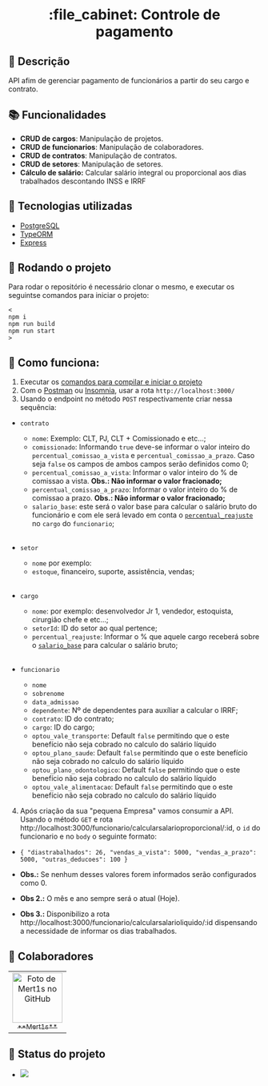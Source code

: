 <h1 align="center">:file_cabinet: Controle de pagamento</h1>

## :memo: Descrição
API afim de gerenciar pagamento de funcionários a partir do seu cargo e contrato.

## :books: Funcionalidades
* **CRUD de cargos**: Manipulação de projetos.
* **CRUD de funcionarios**: Manipulação de colaboradores.
* **CRUD de contratos**: Manipulação de contratos.
* **CRUD de setores**: Manipulação de setores.
* **Cálculo de salário:** Calcular salário integral ou proporcional aos dias trabalhados descontando INSS e IRRF

## :wrench: Tecnologias utilizadas
* [PostgreSQL](https://www.postgresql.org/)
* [TypeORM](https://github.com/generalpiston/typeorm-encrypted)
* [Express](https://expressjs.com/)

## :rocket: <span id="rodando_o_projeto">Rodando o projeto</span>
Para rodar o repositório é necessário clonar o mesmo, e executar os seguintse comandos para iniciar o projeto:
```
<
npm i
npm run build
npm run start
>
```

<!-- ## :warning: Avisos
### Recomendável ter um arquivo .env na raiz do projeto com os seguintes campos:
* Aviso 1
* Aviso 2
 -->
<!-- ## :soon: Implementações futuras -->
<!-- * CRUD de venda (controlar vendas de funcionarios comissionados)
* CRUD de venda_pagamento (controlar comissoões)
* CRUD de ponto_funcionario (controlar dias trabalhados) -->
<!-- * Documentação da API -->


## :runner: Como funciona:
1. Executar os <a href="#rodando_o_projeto">comandos para compilar e iniciar o projeto</a>
2. Com o [Postman](https://www.postman.com/) ou [Insomnia](https://insomnia.rest/download), usar a rota `http://localhost:3000/`
3. Usando o endpoint no método `POST` respectivamente criar nessa sequência:
  * `contrato`
      * `nome`: Exemplo: CLT, PJ, CLT + Comissionado e etc...;
      * `comissionado`: Informando `true` deve-se informar o valor inteiro do `percentual_comissao_a_vista` e `percentual_comissao_a_prazo`. Caso seja `false` os campos de ambos campos serão definidos como 0;
      * `percentual_comissao_a_vista`: Informar o valor inteiro do % de comissao a vista. **Obs.: Não informar o valor fracionado;**
      * `percentual_comissao_a_prazo`: Informar o valor inteiro do % de comissao a prazo. **Obs.: Não informar o valor fracionado;**
      * `salario_base`: <span id="salario_base">este será o valor base para calcular o salário bruto do funcionário e com ele será levado em conta o [`percentual_reajuste`](#percentual_reajuste) no `cargo` do `funcionario`;</span>
      <br>

  * `setor`
    * `nome` por exemplo: 
    * `estoque`, financeiro, suporte, assistência, vendas;
    <br>
    
  * `cargo`
      * `nome`: por exemplo: desenvolvedor Jr 1, vendedor, estoquista, cirurgião chefe e etc...;
      * `setorId`: ID do setor ao qual pertence;
      * `percentual_reajuste`: <span id="percentual_reajuste">Informar o % que aquele cargo receberá sobre o [`salario_base`](#salario_base) para calcular o salário bruto;</span>

      <br>

  * `funcionario`
      * `nome`
      * `sobrenome`
      * `data_admissao`
      * `dependente`: Nº de dependentes para auxíliar a calcular o IRRF;
      * `contrato`: ID do contrato;
      * `cargo`: ID do cargo;
      * `optou_vale_transporte`: Default `false` permitindo que o este benefício não seja cobrado no calculo do salário líquido
      * `optou_plano_saude`: Default `false` permitindo que o este benefício não seja cobrado no calculo do salário líquido
      * `optou_plano_odontologico`: Default `false` permitindo que o este benefício não seja cobrado no calculo do salário líquido
      * `optou_vale_alimentacao`: Default `false` permitindo que o este benefício não seja cobrado no calculo do salário líquido


4. Após criação da sua "pequena Empresa" vamos consumir a API. Usando o método `GET` e rota http://localhost:3000/funcionario/calcularsalarioproporcional/:id, o `id` do funcionario e no `body` o seguinte formato:

* `{
    "diastrabalhados": 26,
    "vendas_a_vista": 5000,
    "vendas_a_prazo": 5000,
    "outras_deducoes": 100
}`

* **Obs.:** Se nenhum desses valores forem informados serão configurados como 0.
* **Obs 2.:** O mês e ano sempre será o atual (Hoje).
* **Obs 3.:** Disponibilizo a rota http://localhost:3000/funcionario/calcularsalarioliquido/:id dispensando a necessidade de informar os dias trabalhados.


## :handshake: Colaboradores
<table>
  <tr>
    <td align="center">
      <a href="https://github.com/Mert1s">
        <img src="https://avatars.githubusercontent.com/u/70107407?v=4" width="100px;" alt="Foto de Mert1s no GitHub"/><br>
        <sub>
          **Mert1s**
        </sub>
      </a>
    </td>
  </tr>
</table>

## :dart: Status do projeto
* ![](https://us-central1-progress-markdown.cloudfunctions.net/progress/100)
